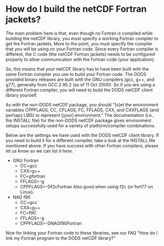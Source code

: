# How do I build the netCDF Fortran jackets?

The main problem here is that, even though no Fortran is compiled while building the netCDF library, you must specify a working Fortran compiler to get the Fortran jackets. More to the point, you must specify the compiler that you will be using on your Fortran code. Since every Fortran compiler is different, the C code (the netCDF Fortran jackets) needs to be configured properly to allow communication with the Fortran code (your application).

So, this means that your netCDF library has to have been built with the same Fortran compiler you use to build your Fortran code. The DODS provided binary releases are built with the GNU compilers (gcc, g++, and g77), generally from GCC 2.95.2 (as of 11 Oct 2000). So if you are using a different Fortran compiler, you will need to build the DODS netCDF client library yourself.

As with the non-DODS netCDF package, you should "[s]et the environment variables CPPFLAGS, CC, CFLAGS, FC, FFLAGS, CXX, and CXXFLAGS (and perhaps LIBS) to represent [your] environment." The documentation (i.e., the INSTALL file) for the non-DODS netCDF package gives environment setups successfully used for a variety of platform/compiler combinations.

Below are the settings we have used with the DODS netCDF client library. If you need to build it for a different compiler, take a look at the INSTALL file mentioned above. If you have success with other Fortran compilers, please let us know so we can list it here.

* GNU Fortran
    * CC=gcc
    * CXX=g++
    * FC=gfortran
    * FFLAGS=-g
    * CPPFLAGS=-Df2cFortran
    Also good when using f2c (or fort77 on Linux).
* NAG f90
    * CC=gcc
    * CXX=g++
    * FC=f90
    * FFLAGS=-g
    * CPPFLAGS=-DNAGf90Fortran

Now for linking your Fortran code to these libraries, see our FAQ "How do I link my Fortran program to the DODS netCDF library?"